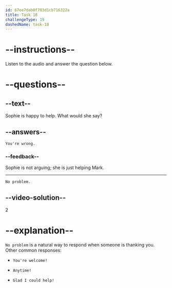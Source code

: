 ```yaml
---
id: 67ee7dab0f703d1cb716322a
title: Task 18
challengeType: 19
dashedName: task-18
---
```


<!-- (audio) Mark: Oh, I see. I should have checked the requirements more carefully. Thanks for pointing that out. -->

<!-- SPEAKING -->

# --instructions--

Listen to the audio and answer the question below.

# --questions--

## --text--

Sophie is happy to help. What would she say?

## --answers--

`You're wrong.`

### --feedback--

Sophie is not arguing; she is just helping Mark.

---

`No problem.`

## --video-solution--

2

# --explanation--

`No problem` is a natural way to respond when someone is thanking you. Other common responses:

- `You're welcome!`

- `Anytime!`

- `Glad I could help!`
